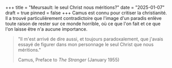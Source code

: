 +++
title = "Meursault: le seul Christ nous méritions?"
date = "2025-01-07"
draft = true
pinned = false
+++
Camus est connu pour critiser la christianité. Il a trouvé particulièrement contradictoire que l'image d'un paradis enlève toute raison de rester sur ce monde horrible, où ce que l'on fait et ce que l'on laisse être n'a aucune importance. 

> "Il m'est arrivé de dire aussi, et toujours paradoxalement, que j'avais essayé de figurer dans mon personnage le seul Christ que nous méritions."
>
> Camus, Preface to *The Stranger* (January 1955)